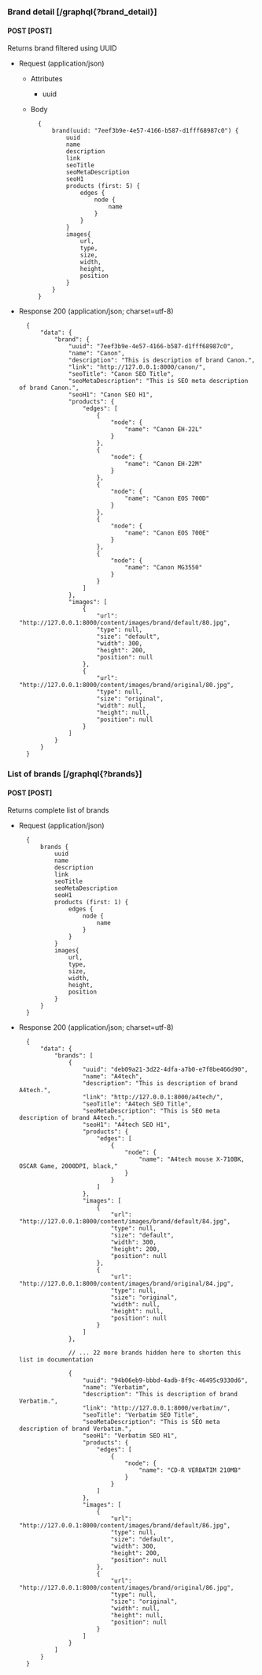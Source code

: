 ### Brand detail [/graphql{?brand_detail}]

#### POST [POST]

Returns brand filtered using UUID

- Request (application/json)

    - Attributes

        - uuid

    - Body

            {
                brand(uuid: "7eef3b9e-4e57-4166-b587-d1fff68987c0") {
                    uuid
                    name
                    description
                    link
                    seoTitle
                    seoMetaDescription
                    seoH1
                    products (first: 5) {
                        edges {
                            node {
                                name
                            }
                        }
                    }
                    images{
                        url,
                        type,
                        size,
                        width,
                        height,
                        position
                    }
                }
            }

- Response 200 (application/json; charset=utf-8)

        {
            "data": {
                "brand": {
                    "uuid": "7eef3b9e-4e57-4166-b587-d1fff68987c0",
                    "name": "Canon",
                    "description": "This is description of brand Canon.",
                    "link": "http://127.0.0.1:8000/canon/",
                    "seoTitle": "Canon SEO Title",
                    "seoMetaDescription": "This is SEO meta description of brand Canon.",
                    "seoH1": "Canon SEO H1",
                    "products": {
                        "edges": [
                            {
                                "node": {
                                    "name": "Canon EH-22L"
                                }
                            },
                            {
                                "node": {
                                    "name": "Canon EH-22M"
                                }
                            },
                            {
                                "node": {
                                    "name": "Canon EOS 700D"
                                }
                            },
                            {
                                "node": {
                                    "name": "Canon EOS 700E"
                                }
                            },
                            {
                                "node": {
                                    "name": "Canon MG3550"
                                }
                            }
                        ]
                    },
                    "images": [
                        {
                            "url": "http://127.0.0.1:8000/content/images/brand/default/80.jpg",
                            "type": null,
                            "size": "default",
                            "width": 300,
                            "height": 200,
                            "position": null
                        },
                        {
                            "url": "http://127.0.0.1:8000/content/images/brand/original/80.jpg",
                            "type": null,
                            "size": "original",
                            "width": null,
                            "height": null,
                            "position": null
                        }
                    ]
                }
            }
        }

### List of brands [/graphql{?brands}]

#### POST [POST]

Returns complete list of brands

- Request (application/json)

        {
            brands {
                uuid
                name
                description
                link
                seoTitle
                seoMetaDescription
                seoH1
                products (first: 1) {
                    edges {
                        node {
                            name
                        }
                    }
                }
                images{
                    url,
                    type,
                    size,
                    width,
                    height,
                    position
                }
            }
        }

- Response 200 (application/json; charset=utf-8)

        {
            "data": {
                "brands": [
                    {
                        "uuid": "deb09a21-3d22-4dfa-a7b0-e7f8be466d90",
                        "name": "A4tech",
                        "description": "This is description of brand A4tech.",
                        "link": "http://127.0.0.1:8000/a4tech/",
                        "seoTitle": "A4tech SEO Title",
                        "seoMetaDescription": "This is SEO meta description of brand A4tech.",
                        "seoH1": "A4tech SEO H1",
                        "products": {
                            "edges": [
                                {
                                    "node": {
                                        "name": "A4tech mouse X-710BK, OSCAR Game, 2000DPI, black,"
                                    }
                                }
                            ]
                        },
                        "images": [
                            {
                                "url": "http://127.0.0.1:8000/content/images/brand/default/84.jpg",
                                "type": null,
                                "size": "default",
                                "width": 300,
                                "height": 200,
                                "position": null
                            },
                            {
                                "url": "http://127.0.0.1:8000/content/images/brand/original/84.jpg",
                                "type": null,
                                "size": "original",
                                "width": null,
                                "height": null,
                                "position": null
                            }
                        ]
                    },

                    // ... 22 more brands hidden here to shorten this list in documentation

                    {
                        "uuid": "94b06eb9-bbbd-4adb-8f9c-46495c9330d6",
                        "name": "Verbatim",
                        "description": "This is description of brand Verbatim.",
                        "link": "http://127.0.0.1:8000/verbatim/",
                        "seoTitle": "Verbatim SEO Title",
                        "seoMetaDescription": "This is SEO meta description of brand Verbatim.",
                        "seoH1": "Verbatim SEO H1",
                        "products": {
                            "edges": [
                                {
                                    "node": {
                                        "name": "CD-R VERBATIM 210MB"
                                    }
                                }
                            ]
                        },
                        "images": [
                            {
                                "url": "http://127.0.0.1:8000/content/images/brand/default/86.jpg",
                                "type": null,
                                "size": "default",
                                "width": 300,
                                "height": 200,
                                "position": null
                            },
                            {
                                "url": "http://127.0.0.1:8000/content/images/brand/original/86.jpg",
                                "type": null,
                                "size": "original",
                                "width": null,
                                "height": null,
                                "position": null
                            }
                        ]
                    }
                ]
            }
        }
